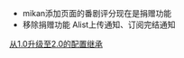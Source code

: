 - mikan添加页面的番剧评分现在是捐赠功能
- 移除捐赠功能 Alist上传通知、订阅完结通知

[从1.0升级至2.0的配置继承](https://github.com/wushuo894/ani-rss/discussions/427)
